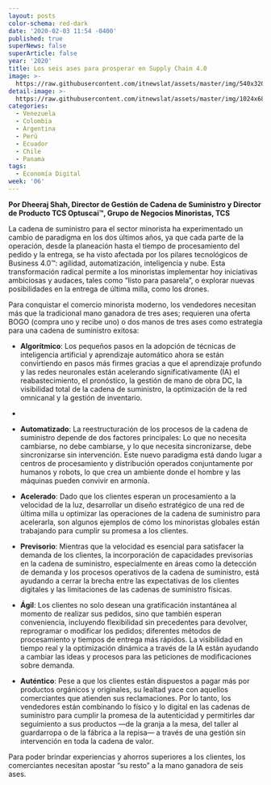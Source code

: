 ```yaml
---
layout: posts
color-schema: red-dark
date: '2020-02-03 11:54 -0400'
published: true
superNews: false
superArticle: false
year: '2020'
title: Los seis ases para prosperar en Supply Chain 4.0
image: >-
  https://raw.githubusercontent.com/itnewslat/assets/master/img/540x320/Supply-Chain-p.jpg
detail-image: >-
  https://raw.githubusercontent.com/itnewslat/assets/master/img/1024x680/Supply-Chain-g.jpg
categories:
  - Venezuela
  - Colombia
  - Argentina
  - Perú
  - Ecuador
  - Chile
  - Panama
tags:
  - Economía Digital
week: '06'
---
```

**Por Dheeraj Shah, Director de Gestión de Cadena de Suministro y Director de Producto TCS Optuscai™, Grupo de Negocios Minoristas, TCS**

La cadena de suministro para el sector minorista ha experimentado un cambio de paradigma en los dos últimos años, ya que cada parte de la operación, desde la planeación hasta el tiempo de procesamiento del pedido y la entrega, se ha visto afectada por los pilares tecnológicos de Business 4.0™: agilidad, automatización, inteligencia y nube. Esta transformación radical permite a los minoristas implementar hoy iniciativas ambiciosas y audaces, tales como “listo para pasarela”, o explorar nuevas posibilidades en la entrega de última milla, como los drones.

Para conquistar el comercio minorista moderno, los vendedores necesitan más que la tradicional mano ganadora de tres ases; requieren una oferta BOGO (compra uno y recibe uno) o dos manos de tres ases como estrategia para una cadena de suministro exitosa:

- **Algorítmico**: Los pequeños pasos en la adopción de técnicas de inteligencia artificial y aprendizaje automático ahora se están convirtiendo en pasos más firmes gracias a que el aprendizaje profundo y las redes neuronales están acelerando significativamente (IA) el reabastecimiento, el pronóstico, la gestión de mano de obra DC, la visibilidad total de la cadena de suministro, la optimización de la red omnicanal y la gestión de inventario. 
- 
- **Automatizado**: La reestructuración de los procesos de la cadena de suministro depende de dos factores principales: Lo que no necesita cambiarse, no debe cambiarse, y lo que necesita sincronizarse, debe sincronizarse sin intervención. Este nuevo paradigma está dando lugar a centros de procesamiento y distribución operados conjuntamente por humanos y robots, lo que crea un ambiente donde el hombre y las máquinas pueden convivir en armonía.

- **Acelerado**: Dado que los clientes esperan un procesamiento a la velocidad de la luz, desarrollar un diseño estratégico de una red de última milla u optimizar las operaciones de la cadena de suministro para acelerarla, son algunos ejemplos de cómo los minoristas globales están trabajando para cumplir su promesa a los clientes.  
 
- **Previsorio**: Mientras que la velocidad es esencial para satisfacer la demanda de los clientes, la incorporación de capacidades previsorias en la cadena de suministro, especialmente en áreas como la detección de demanda y los procesos operativos de la cadena de suministro, está ayudando a cerrar la brecha entre las expectativas de los clientes digitales y las limitaciones de las cadenas de suministro físicas.  
 
- **Ágil**: Los clientes no solo desean una gratificación instantánea al momento de realizar sus pedidos, sino que también esperan conveniencia, incluyendo flexibilidad sin precedentes para devolver, reprogramar o modificar los pedidos; diferentes métodos de procesamiento y tiempos de entrega más rápidos. La visibilidad en tiempo real y la optimización dinámica a través de la IA están ayudando a cambiar las ideas y procesos para las peticiones de modificaciones sobre demanda.
 
- **Auténtico**: Pese a que los clientes están dispuestos a pagar más por productos orgánicos y originales, su lealtad yace con aquellos comerciantes que atienden sus reclamaciones. Por lo tanto, los vendedores están combinando lo físico y lo digital en las cadenas de suministro para cumplir la promesa de la autenticidad y permitirles dar seguimiento a sus productos —de la granja a la mesa, del taller al guardarropa o de la fábrica a la repisa— a través de una gestión sin intervención en toda la cadena de valor.
  
Para poder brindar experiencias y ahorros superiores a los clientes, los comerciantes necesitan apostar “su resto” a la mano ganadora de seis ases.